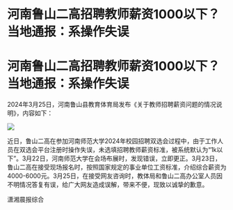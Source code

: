# 河南鲁山二高招聘教师薪资1000以下？当地通报：系操作失误

# 河南鲁山二高招聘教师薪资1000以下？当地通报：系操作失误

2024年3月25日，河南鲁山县教育体育局发布《关于教师招聘薪资问题的情况说明》，内容如下：

![](https://inews.gtimg.com/om_bt/O_gX8XeCrlJn1vwO__tjtzq3ywHTveCb1HUfYzoEvdOHIAA/1000)

近日，鲁山二高在参加河南师范大学2024年校园招聘双选会过程中，由于工作人员在双选会平台注册时操作失误，未选填招聘教师薪资标准，被系统默认为“1k以下”。3月22日，河南师范大学在会场布展时，发现错误，立即更正。3月23日，鲁山二高在接受现场报名时，按照国家规定的事业单位工资标准，介绍综合薪资为4000-6000元。3月25日，在接受网友咨询时，教体局和鲁山二高办公室人员因不明情况答复有误，给广大网友造成误解，带来不便，现致以诚挚的歉意。

潇湘晨报综合

